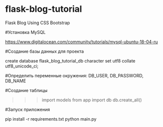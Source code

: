 # flask-blog-tutorial
Flask Blog Using CSS Bootstrap

#Установка MySQL 

https://www.digitalocean.com/community/tutorials/mysql-ubuntu-18-04-ru

#Создание базы данных для проекта

create database flask_blog_tutorial_db character set utf8 collate utf8_unicode_ci;

#Определить переменные окружения:
DB_USER, DB_PASSWORD, DB_NAME

#Создание таблицы
>>> import models
>>> from app import db
>>> db.create_all()


#Запуск приложения

pip install -r requirements.txt
python main.py
